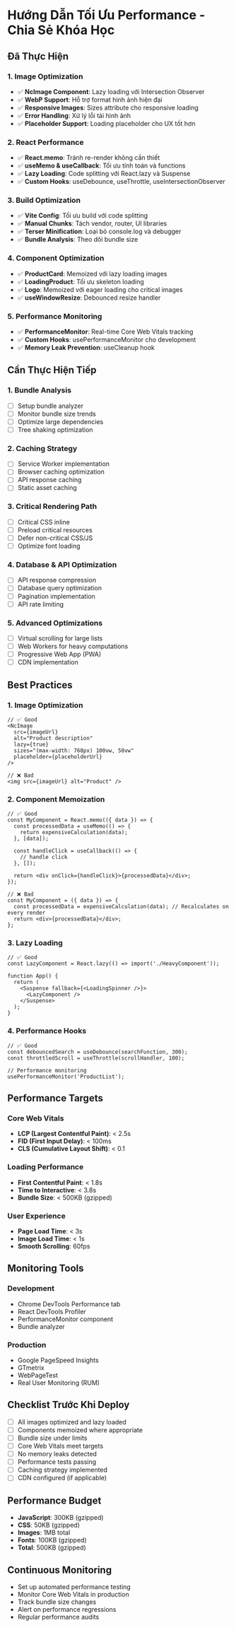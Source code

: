 # Hướng Dẫn Tối Ưu Performance - Chia Sẻ Khóa Học

## Đã Thực Hiện

### 1. Image Optimization
- ✅ **NcImage Component**: Lazy loading với Intersection Observer
- ✅ **WebP Support**: Hỗ trợ format hình ảnh hiện đại
- ✅ **Responsive Images**: Sizes attribute cho responsive loading
- ✅ **Error Handling**: Xử lý lỗi tải hình ảnh
- ✅ **Placeholder Support**: Loading placeholder cho UX tốt hơn

### 2. React Performance
- ✅ **React.memo**: Tránh re-render không cần thiết
- ✅ **useMemo & useCallback**: Tối ưu tính toán và functions
- ✅ **Lazy Loading**: Code splitting với React.lazy và Suspense
- ✅ **Custom Hooks**: useDebounce, useThrottle, useIntersectionObserver

### 3. Build Optimization
- ✅ **Vite Config**: Tối ưu build với code splitting
- ✅ **Manual Chunks**: Tách vendor, router, UI libraries
- ✅ **Terser Minification**: Loại bỏ console.log và debugger
- ✅ **Bundle Analysis**: Theo dõi bundle size

### 4. Component Optimization
- ✅ **ProductCard**: Memoized với lazy loading images
- ✅ **LoadingProduct**: Tối ưu skeleton loading
- ✅ **Logo**: Memoized với eager loading cho critical images
- ✅ **useWindowResize**: Debounced resize handler

### 5. Performance Monitoring
- ✅ **PerformanceMonitor**: Real-time Core Web Vitals tracking
- ✅ **Custom Hooks**: usePerformanceMonitor cho development
- ✅ **Memory Leak Prevention**: useCleanup hook

## Cần Thực Hiện Tiếp

### 1. Bundle Analysis
- [ ] Setup bundle analyzer
- [ ] Monitor bundle size trends
- [ ] Optimize large dependencies
- [ ] Tree shaking optimization

### 2. Caching Strategy
- [ ] Service Worker implementation
- [ ] Browser caching optimization
- [ ] API response caching
- [ ] Static asset caching

### 3. Critical Rendering Path
- [ ] Critical CSS inline
- [ ] Preload critical resources
- [ ] Defer non-critical CSS/JS
- [ ] Optimize font loading

### 4. Database & API Optimization
- [ ] API response compression
- [ ] Database query optimization
- [ ] Pagination implementation
- [ ] API rate limiting

### 5. Advanced Optimizations
- [ ] Virtual scrolling for large lists
- [ ] Web Workers for heavy computations
- [ ] Progressive Web App (PWA)
- [ ] CDN implementation

## Best Practices

### 1. Image Optimization
```tsx
// ✅ Good
<NcImage 
  src={imageUrl}
  alt="Product description"
  lazy={true}
  sizes="(max-width: 768px) 100vw, 50vw"
  placeholder={placeholderUrl}
/>

// ❌ Bad
<img src={imageUrl} alt="Product" />
```

### 2. Component Memoization
```tsx
// ✅ Good
const MyComponent = React.memo(({ data }) => {
  const processedData = useMemo(() => {
    return expensiveCalculation(data);
  }, [data]);

  const handleClick = useCallback(() => {
    // handle click
  }, []);

  return <div onClick={handleClick}>{processedData}</div>;
});

// ❌ Bad
const MyComponent = ({ data }) => {
  const processedData = expensiveCalculation(data); // Recalculates on every render
  return <div>{processedData}</div>;
};
```

### 3. Lazy Loading
```tsx
// ✅ Good
const LazyComponent = React.lazy(() => import('./HeavyComponent'));

function App() {
  return (
    <Suspense fallback={<LoadingSpinner />}>
      <LazyComponent />
    </Suspense>
  );
}
```

### 4. Performance Hooks
```tsx
// ✅ Good
const debouncedSearch = useDebounce(searchFunction, 300);
const throttledScroll = useThrottle(scrollHandler, 100);

// Performance monitoring
usePerformanceMonitor('ProductList');
```

## Performance Targets

### Core Web Vitals
- **LCP (Largest Contentful Paint)**: < 2.5s
- **FID (First Input Delay)**: < 100ms
- **CLS (Cumulative Layout Shift)**: < 0.1

### Loading Performance
- **First Contentful Paint**: < 1.8s
- **Time to Interactive**: < 3.8s
- **Bundle Size**: < 500KB (gzipped)

### User Experience
- **Page Load Time**: < 3s
- **Image Load Time**: < 1s
- **Smooth Scrolling**: 60fps

## Monitoring Tools

### Development
- Chrome DevTools Performance tab
- React DevTools Profiler
- PerformanceMonitor component
- Bundle analyzer

### Production
- Google PageSpeed Insights
- GTmetrix
- WebPageTest
- Real User Monitoring (RUM)

## Checklist Trước Khi Deploy
- [ ] All images optimized and lazy loaded
- [ ] Components memoized where appropriate
- [ ] Bundle size under limits
- [ ] Core Web Vitals meet targets
- [ ] No memory leaks detected
- [ ] Performance tests passing
- [ ] Caching strategy implemented
- [ ] CDN configured (if applicable)

## Performance Budget
- **JavaScript**: 300KB (gzipped)
- **CSS**: 50KB (gzipped)
- **Images**: 1MB total
- **Fonts**: 100KB (gzipped)
- **Total**: 500KB (gzipped)

## Continuous Monitoring
- Set up automated performance testing
- Monitor Core Web Vitals in production
- Track bundle size changes
- Alert on performance regressions
- Regular performance audits 
